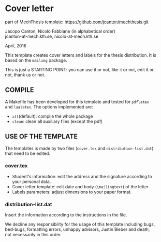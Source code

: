 # Cover letter

part of MechThesis template: https://github.com/jcanton/mechthesis.git

Jacopo Canton, Nicolò Fabbiane (in alphabetical order)<br /> 
jcanton-at-mech.kth.se, nicolo-at-mech.kth.se

April, 2016


This template creates cover letters and labels for the thesis distribution.
It is based on the `mailing` package.

This is just a STARTING POINT: you can use it or not, like it or not, edit it
or not, thank us or not.


## COMPILE
A Makefile has been developed for this template and tested for `pdflatex` and
`lualatex`. The options implemented are:

 - `all`(default): compile the whole package
 - `clean`:        clean all auxiliary files (except the pdf)


## USE OF THE TEMPLATE
The templates is made by two files (`cover.tex` and `distribution-list.dat`)
that need to be edited.

### cover.tex
 - Student's information: edit the address and the signature according to
			  your personal data.
 - Cover letter template: edit date and body (`\mailingtext`) of the letter
 - Labels parameters: adjust dimensions to your paper format.

### distribution-list.dat
Insert the information according to the instructions in the file.


We decline any responsibility for the usage of this template including bugs,
bed-bugs, formatting errors, unhappy advisors, Justin Bieber and death; not 
necessarily in this order.
